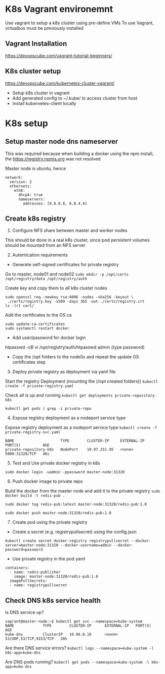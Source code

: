 # K8s Vagrant environemnt

Use vagrant to setup a k8s cluster using pre-define VMs
To use Vagrant, virtualbox must be previously installed

## Vagrant Installation

https://devopscube.com/vagrant-tutorial-beginners/

## K8s cluster setup

https://devopscube.com/kubernetes-cluster-vagrant/
* Setup k8s cluster in vagrant
* Add generated config to ~/.kube/ to access cluster from host
* Install kubernetes-client locally


# K8s setup

## Setup master node dns nameserver

This was required because when building a docker using the npm install, the https://registry.npmjs.org was not resolved

Master node is ubuntu, hence

```$ sudo nano /etc/netplan/01-netcfg.yaml
network:
  version: 2
  ethernets:
    eth0:
      dhcp4: true
      nameservers:
        addresses: [8.8.8.8, 8.8.4.4]
```

## Create k8s registry

1. Configure NFS share between master and worker nodes

This should be done in a real k8s cluster, since pod persistent volumes should be mounted from an NFS server

2. Autentication requirements

* Generate self-signed certificates for private registry

Go to master, node01 and node02
`sudo mkdir -p /opt/certs /opt/registry/data /opt/registry/auth`

Create key and copy them to all k8s cluster nodes
```cd /opt
sudo openssl req -newkey rsa:4096 -nodes -sha256 -keyout \
 ./certs/registry.key -x509 -days 365 -out ./certs/registry.crt
ls -lrt cert/
```

Add the certificates to the OS ca
```sudo cp /opt/certs/registry.crt /usr/local/share/ca-certificates/
sudo update-ca-certificates
sudo systemctl restart docker
```

* Add user/password for docker login

htpasswd -cB vi /opt/registry/auth/htpasswd admin
(type password)

* Copy the /opt folders to the node0x and repeat the update OS certificates step

3. Deploy private registry as deployment via yaml file

Start the registry Deployment (mounting the (/opt created folders))
`kubectl create -f private-registry.yaml`

Check all is up and running
`kubectl get deployments private-repository-k8s`

`kubectl get pods | grep -i private-repo`


4. Expose registry deployment as a nodeport service type

Expose registry deployment as a nodeport service type
`kubectl create -f private-registry-svc.yaml`

```
NAME                     TYPE        CLUSTER-IP     EXTERNAL-IP   PORT(S)          AGE
private-repository-k8s   NodePort    10.97.251.95   <none>        5000:31320/TCP   46s
```

5. Test and Use private docker registry in k8s

`sudo docker login -uadmin -ppassword master-node:31320`

6. Push docker image to private repo

Build the docker from the master node and add it to the private registry
`sudo docker build -t redis-pub .`

`sudo docker tag redis-pub:latest master-node:31320/redis-pub:1.0`

`sudo docker push master-node:31320/redis-pub:1.0`

7. Create pod using the private registry

* Create a secret (e.g. registrypullsecret) using the config.json

`kubectl create secret docker-registry registrypullsecret --docker-server=master-node:31320 --docker-username=admin --docker-password=password`

* Use private registry in the pod yaml

```
containers:
  - name: redis-publisher
    image: master-node:31320/redis-pub:1.0
  imagePullSecrets:
  - name: registrypullsecret
```

## Check DNS k8s service health
Is DNS service up?
```
vagrant@master-node:~$ kubectl get svc --namespace=kube-system
NAME             TYPE        CLUSTER-IP      EXTERNAL-IP   PORT(S)                  AGE
kube-dns         ClusterIP   10.96.0.10      <none>        53/UDP,53/TCP,9153/TCP   26h
```

Are there DNS service errors? 
`kubectl logs --namespace=kube-system -l k8s-app=kube-dns`

Are DNS pods running?
`kubectl get pods --namespace=kube-system -l k8s-app=kube-dns`


